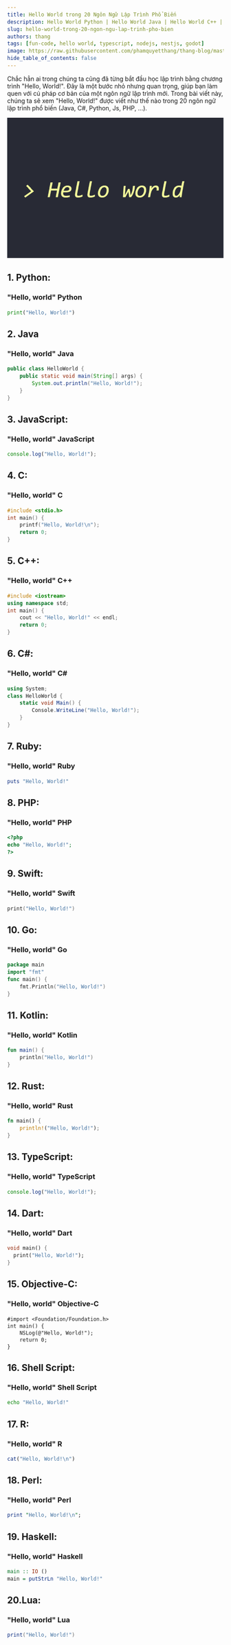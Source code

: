 ```yaml
---
title: Hello World trong 20 Ngôn Ngữ Lập Trình Phổ Biến
description: Hello World Python | Hello World Java | Hello World C++ | Hello World PHP | Hello World Javascript | Hello World C# 
slug: hello-world-trong-20-ngon-ngu-lap-trinh-pho-bien
authors: thang
tags: [fun-code, hello world, typescript, nodejs, nestjs, godot]
image: https://raw.githubusercontent.com/phamquyetthang/thang-blog/master/blog/2023-12-23-hello-world-20-ngon-ngu/hello.png
hide_table_of_contents: false
---
```

<!-- truncate -->

Chắc hẳn ai trong chúng ta cũng đã từng bắt đầu học lập trình bằng chương trình "Hello, World!". Đây là một bước nhỏ nhưng quan trọng, giúp bạn làm quen với cú pháp cơ bản của một ngôn ngữ lập trình mới. Trong bài viết này, chúng ta sẽ xem "Hello, World!" được viết như thế nào trong 20 ngôn ngữ lập trình phổ biến (Java, C#, Python, Js, PHP, ...).

![Image](./hello.png)

## 1. Python:
### "Hello, world" Python
```python
print("Hello, World!")
```

## 2. Java
### "Hello, world" Java
```java
public class HelloWorld {
    public static void main(String[] args) {
        System.out.println("Hello, World!");
    }
}
```

## 3. JavaScript:
### "Hello, world" JavaScript
```javascript
console.log("Hello, World!");
```
## 4. C:
### "Hello, world" C
```c
#include <stdio.h>
int main() {
    printf("Hello, World!\n");
    return 0;
}
```
## 5. C++:
### "Hello, world" C++
```cpp
#include <iostream>
using namespace std;
int main() {
    cout << "Hello, World!" << endl;
    return 0;
}
```
## 6. C#:
### "Hello, world" C#
```csharp
using System;
class HelloWorld {
    static void Main() {
        Console.WriteLine("Hello, World!");
    }
}
```
## 7. Ruby:
### "Hello, world" Ruby
```ruby
puts "Hello, World!"
```
## 8. PHP:
### "Hello, world" PHP
```php
<?php
echo "Hello, World!";
?>
```
## 9. Swift:
### "Hello, world" Swift
```swift
print("Hello, World!")
```
## 10. Go:
### "Hello, world" Go
```go
package main
import "fmt"
func main() {
    fmt.Println("Hello, World!")
}
```

## 11. Kotlin:
### "Hello, world" Kotlin
```kotlin
fun main() {
    println("Hello, World!")
}
```
## 12. Rust:
### "Hello, world" Rust
```rust
fn main() {
    println!("Hello, World!");
}
```
## 13. TypeScript:
### "Hello, world" TypeScript
```typescript
console.log("Hello, World!");
```
## 14. Dart:
### "Hello, world" Dart
```dart
void main() {
  print("Hello, World!");
}
```
## 15. Objective-C:
### "Hello, world" Objective-C
```objective
#import <Foundation/Foundation.h>
int main() {
    NSLog(@"Hello, World!");
    return 0;
}
```
## 16. Shell Script:
### "Hello, world" Shell Script
```bash
echo "Hello, World!"
```
## 17. R:
### "Hello, world" R
```r
cat("Hello, World!\n")
```
## 18. Perl:
### "Hello, world" Perl
```perl
print "Hello, World!\n";
```
## 19. Haskell:
### "Hello, world" Haskell
```haskell
main :: IO ()
main = putStrLn "Hello, World!"
```
## 20.Lua:
### "Hello, world" Lua
```lua
print("Hello, World!")
```